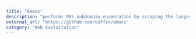 ```yaml
---
title: "Amass"
description: "performs DNS subdomain enumeration by scraping the largest number of disparate data sources, recursive brute forcing, crawling of web archives, permuting and altering names, reverse DNS sweeping and other techniques."
external_url: "https://github.com/caffix/amass"
category: "Web Exploitation"
---
```

